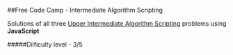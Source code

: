 
##Free Code Camp - Intermediate Algorithm Scripting

Solutions of all three [Upper Intermediate Algorithm Scripting](http://www.freecodecamp.com/map) problems using **JavaScript**

#####Diificulty level - 3/5
